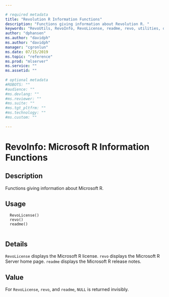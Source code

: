 ```yaml
--- 
 
# required metadata 
title: "Revolution R Information Functions" 
description: "Functions giving information about Revolution R. " 
keywords: "RevoUtils, RevoInfo, RevoLicense, readme, revo, utilities, documentation" 
author: "dphansen"
ms.author: "davidph"
ms.author: "davidph" 
manager: "cgronlun" 
ms.date: 07/15/2019
ms.topic: "reference" 
ms.prod: "mlserver" 
ms.service: "" 
ms.assetid: "" 
 
# optional metadata 
#ROBOTS: "" 
#audience: "" 
#ms.devlang: "" 
#ms.reviewer: "" 
#ms.suite: "" 
#ms.tgt_pltfrm: "" 
#ms.technology: "" 
#ms.custom: "" 
 
--- 
```

 
 
 
 
 
 
 # RevoInfo: Microsoft R Information Functions 
 ## Description
 Functions giving information about Microsoft R.
 
 
 ## Usage

```   
  RevoLicense()
  revo()
  readme()
 
```
 
 
 
 ## Details
 
`RevoLicense` displays the Microsoft R license. `revo` displays the Microsoft R Server home page. `readme` displays the Microsoft R release notes.
 
 
 ## Value
 
For `RevoLicense`, `revo`,
and `readme`, `NULL` is returned invisibly.
 
 
 
 
 
